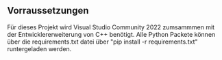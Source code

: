 # 


## Vorraussetzungen 
Für dieses Projekt wird Visual Studio Community 2022 zumsammmen mit der Entwicklererweiterung von C++ benötigt. 
Alle Python Packete können über die requirements.txt datei über "pip install -r requirements.txt" runtergeladen werden. 